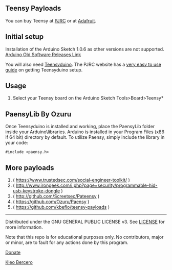 ## Teensy Payloads

You can buy Teensy at [PJRC](https://pjrc.com) or at [Adafruit](https://www.adafruit.com/).

## Initial setup

Installation of the Arduino Sketch 1.0.6 as other versions are not supported. [Arduino Old Software Releases Link](https://www.arduino.cc/en/main/OldSoftwareReleases)

You will also need [Teensyduino](https://www.pjrc.com/teensy/teensyduino.html). The PJRC website has a [very easy to use guide](https://www.pjrc.com/teensy/first_use.html) on getting Teensyduino setup.

## Usage

1. Select your Teensy board on the Arduino Sketch Tools>Board>Teensy*

## PaensyLib By Ozuru

Once Teensyduino is installed and working, place the PaensyLib folder inside your Arduino\libraries. Arduino is installed in your Program Files (x86 if 64 bit) directory by default. To utilize Paensy, simply include the library in your code:

    #include <paensy.h>

## More payloads

1. ( https://www.trustedsec.com/social-engineer-toolkit/ )
2. ( http://www.irongeek.com/i.php?page=security/programmable-hid-usb-keystroke-dongle )
3. ( http://github.com/Screetsec/Pateensy )
4. ( https://github.com/Ozuru/Paensy )
5. ( https://github.com/kbeflo/teensy-payloads )

---

Distributed under the GNU GENERAL PUBLIC LICENSE v3. See [LICENSE](https://github.com/kbeflo/teensy-payloads/blob/master/LICENSE) for more information.

Note that this repo is for educational purposes only. No contributors, major or minor, are to fault for any actions done by this program.

[Donate](https://paypal.me/kbeflo)

[Kleo Bercero](https://kbeflo.github.io/)
